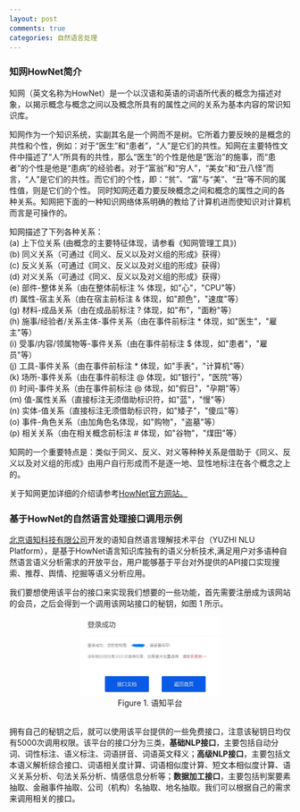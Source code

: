 ```yaml
---
layout: post
comments: true
categories: 自然语言处理
---
```


### 知网HowNet简介  
知网（英文名称为HowNet）是一个以汉语和英语的词语所代表的概念为描述对象，以揭示概念与概念之间以及概念所具有的属性之间的关系为基本内容的常识知识库。  

知网作为一个知识系统，实副其名是一个网而不是树。它所着力要反映的是概念的共性和个性，例如：对于“医生”和“患者”，“人”是它们的共性。知网在主要特性文件中描述了“人”所具有的共性，那么“医生”的个性是他是“医治”的施事，而“患者”的个性是他是“患病”的经验者。对于“富翁”和“穷人”，“美女”和“丑八怪”而言，“人”是它们的共性。而它们的个性，即：“贫”、“富”与“美”、“丑”等不同的属性值，则是它们的个性。
同时知网还着力要反映概念之间和概念的属性之间的各种关系。知网把下面的一种知识网络体系明确的教给了计算机进而使知识对计算机而言是可操作的。  

知网描述了下列各种关系：  
(a) 上下位关系 (由概念的主要特征体现，请参看《知网管理工具》)  
(b) 同义关系（可通过《同义、反义以及对义组的形成》获得）  
(c) 反义关系（可通过《同义、反义以及对义组的形成》获得）  
(d) 对义关系（可通过《同义、反义以及对义组的形成》获得）  
(e) 部件-整体关系（由在整体前标注 % 体现，如"心"，"CPU"等）  
(f) 属性-宿主关系（由在宿主前标注 & 体现，如"颜色"，"速度"等）  
(g) 材料-成品关系（由在成品前标注 ? 体现，如"布"，"面粉"等）  
(h) 施事/经验者/关系主体-事件关系（由在事件前标注 * 体现，如"医生"，"雇主"等）  
(i) 受事/内容/领属物等-事件关系（由在事件前标注 $ 体现，如"患者"，"雇员"等）  
(j) 工具-事件关系（由在事件前标注 * 体现，如"手表"，"计算机"等）  
(k) 场所-事件关系（由在事件前标注 @ 体现，如"银行"，"医院"等）  
(l) 时间-事件关系（由在事件前标注 @ 体现，如"假日"，"孕期"等）  
(m) 值-属性关系（直接标注无须借助标识符，如"蓝"，"慢"等）  
(n) 实体-值关系（直接标注无须借助标识符，如"矮子"，"傻瓜"等）  
(o) 事件-角色关系（由加角色名体现，如"购物"，"盗墓"等）   
(p) 相关关系（由在相关概念前标注 # 体现，如"谷物"，"煤田"等）   
 
知网的一个重要特点是：类似于同义、反义、对义等种种关系是借助于《同义、反义以及对义组的形成》由用户自行形成而不是逐一地、显性地标注在各个概念之上的。  

关于知网更加详细的介绍请参考[HowNet官方网站。](http://www.keenage.com/html/c_index.html)  

### 基于HowNet的自然语言处理接口调用示例  
[北京语知科技有限公司](http://www.yuzhinlp.com/index.html)开发的语知自然语言理解技术平台（YUZHI NLU Platform），是基于HowNet语言知识库独有的语义分析技术,满足用户对多语种自然语言语义分析需求的开放平台，用户能够基于平台对外提供的API接口实现搜索、推荐、舆情、挖掘等语义分析应用。  

我们要想使用该平台的接口来实现我们想要的一些功能，首先需要注册成为该网站的会员，之后会得到一个调用该网站接口的秘钥，如图 1 所示。
  
<center>
<img src="https://github.com/zxl16616/zxl16616.github.io/raw/master/_posts/pic/yuzhi.jpg" alt="语知平台" width="50%" height="50%"> 
</center>  
<center>Figure 1. 语知平台</center><br>  

拥有自己的秘钥之后，就可以使用该平台提供的一些免费接口，注意该秘钥日均仅有5000次调用权限。该平台的接口分为三类，**基础NLP接口**，主要包括自动分词、词性标注、语义标注、词语拼音、词语英文释义；**高级NLP接口**，主要包括文本语义解析综合接口、词语相关度计算、词语相似度计算、短文本相似度计算、语义关系分析、句法关系分析、情感信息分析等；**数据加工接口**，主要包括判案要素抽取、金融事件抽取、公司（机构）名抽取、地名抽取。我们可以根据自己的需求来调用相关的接口。



